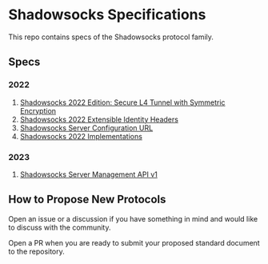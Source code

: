 # Shadowsocks Specifications

This repo contains specs of the Shadowsocks protocol family.

## Specs

### 2022

1. [Shadowsocks 2022 Edition: Secure L4 Tunnel with Symmetric Encryption](2022-1-shadowsocks-2022-edition.md)
2. [Shadowsocks 2022 Extensible Identity Headers](2022-2-shadowsocks-2022-extensible-identity-headers.md)
3. [Shadowsocks Server Configuration URL](2022-3-shadowsocks-url.md)
4. [Shadowsocks 2022 Implementations](2022-4-shadowsocks-implementations.md)

### 2023

1. [Shadowsocks Server Management API v1](2023-1-shadowsocks-server-management-api-v1.md)

## How to Propose New Protocols

Open an issue or a discussion if you have something in mind and would like to discuss with the community.

Open a PR when you are ready to submit your proposed standard document to the repository.
